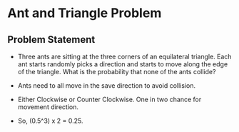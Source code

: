 #  Ant and Triangle Problem

## Problem Statement
- Three ants are sitting at the three corners of an equilateral triangle. Each ant starts randomly picks a direction and starts to move along the edge of the triangle. What is the probability that none of the ants collide?

- Ants need to all move in the save direction to avoid collision.
- Either Clockwise or Counter Clockwise. One in two chance for movement direction.
- So, (0.5^3) x 2 = 0.25.
